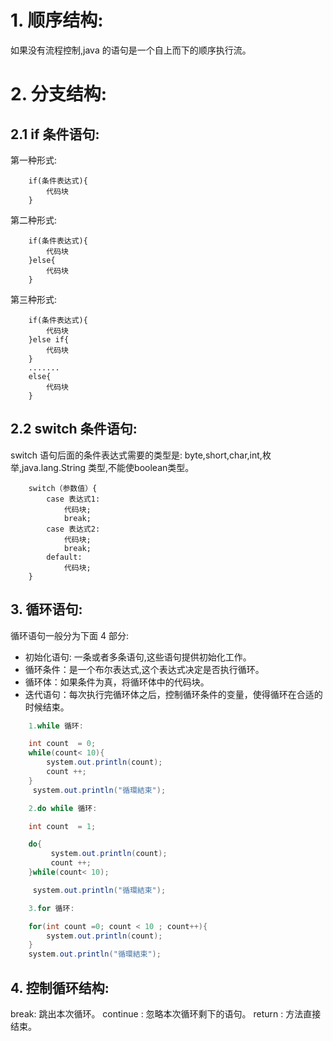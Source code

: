 # 1. 顺序结构:
如果没有流程控制,java 的语句是一个自上而下的顺序执行流。

# 2. 分支结构:
## 2.1 if 条件语句:
第一种形式:   
```
    if(条件表达式){
        代码块
    }
```
第二种形式:  
```
    if(条件表达式){
        代码块
    }else{
        代码块
    }
``` 
第三种形式:  
```
    if(条件表达式){
        代码块
    }else if{
        代码块
    }
    .......
    else{
        代码块
    }
``` 

## 2.2 switch 条件语句:
switch 语句后面的条件表达式需要的类型是: byte,short,char,int,枚举,java.lang.String 类型,不能使boolean类型。

```
    switch（参数值）{
        case 表达式1:
            代码块;
            break;
        case 表达式2:
            代码块;
            break;
        default:
            代码块;
    }
``` 
## 3. 循环语句:
循环语句一般分为下面 4 部分:  

* 初始化语句: 一条或者多条语句,这些语句提供初始化工作。
* 循环条件：是一个布尔表达式,这个表达式决定是否执行循环。
* 循环体：如果条件为真，将循环体中的代码块。
* 迭代语句：每次执行完循环体之后，控制循环条件的变量，使得循环在合适的时候结束。
  
```java
    1.while 循环:

    int count  = 0;
    while(count< 10){
        system.out.println(count);
        count ++;
    }
     system.out.println("循環結束");
``` 

  
```java
    2.do while 循环:

    int count  = 1;

    do{
         system.out.println(count);
         count ++;
    }while(count< 10);

     system.out.println("循環結束");
``` 

  
```java
    3.for 循环:

    for(int count =0; count < 10 ; count++){
        system.out.println(count);
    }
    system.out.println("循環結束");
``` 
## 4. 控制循环结构:
break: 跳出本次循环。
continue : 忽略本次循环剩下的语句。
return : 方法直接结束。